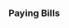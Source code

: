 <h3>Paying Bills</h3>
<script type="text/javascript"><!--
google_ad_client = "ca-pub-6719545231132925";
/* paying bills */
google_ad_slot = "7980636892";
google_ad_width = 300;
google_ad_height = 250;
//-->
</script>
<script type="text/javascript"
src="http://pagead2.googlesyndication.com/pagead/show_ads.js">
</script>